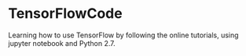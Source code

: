 # TensorFlowCode
Learning how to use TensorFlow by following the online tutorials, using jupyter notebook and Python 2.7.
